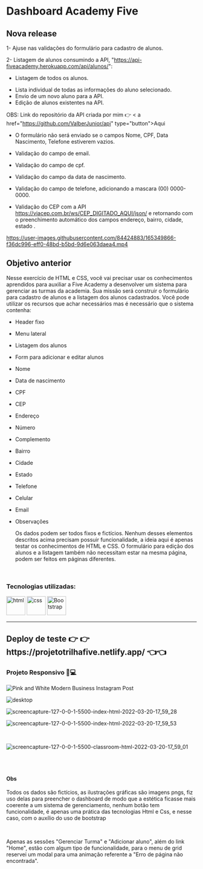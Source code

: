 <h1> Dashboard Academy Five</h1>

<h2>Nova release</h2>

1- Ajuse nas validações do formulário para cadastro de alunos.

2- Listagem de alunos consumindo a API, "https://api-fiveacademy.herokuapp.com/api/alunos/":

* Listagem de todos os alunos.
- Lista individual de todas as informações do aluno selecionado.
- Envio de um novo aluno para a API.
- Edição de alunos existentes na API.

OBS: Link do repositório da API criada por mim 👉 < a href="https://github.com/ValberJunior/api" type="button">Aqui</a>

- O formulário não será enviado se o campos Nome, CPF, Data Nascimento, Telefone estiverem vazios.
- Validação do campo de email.
- Validação do campo de cpf.
- Validação do campo da data de nascimento.
- Validação do campo de telefone, adicionando a mascara (00) 0000-0000.

- Validação do CEP com a API https://viacep.com.br/ws/CEP_DIGITADO_AQUI/json/
e retornando com o preenchimento automático dos campos endereço, bairro, cidade, estado .


https://user-images.githubusercontent.com/84424883/165349866-f36dc996-eff0-48bd-b5bd-9d6e063daea4.mp4



<h2>Objetivo anterior</h2>

  Nesse exercício de HTML e CSS, você vai precisar usar os conhecimentos aprendidos para auxiliar a Five Academy a desenvolver um sistema para gerenciar as turmas da academia.
Sua missão será construir o formulário para cadastro de alunos e a listagem dos alunos cadastrados.
Você pode utilizar os recursos que achar necessários mas é necessário que o sistema  contenha:

- Header fixo 
- Menu lateral
- Listagem dos alunos
- Form para adicionar e editar alunos
- Nome
- Data de nascimento
- CPF
- CEP
- Endereço
- Número
- Complemento
- Bairro
- Cidade
- Estado
- Telefone
- Celular
- Email
- Observações

  Os dados podem ser todos fixos e fictícios. Nenhum desses elementos descritos acima precisam possuir funcionalidade, a ideia aqui é apenas testar os conhecimentos de HTML e CSS. 
O formulário para edição dos alunos e a listagem também não necessitam estar na mesma página, podem ser feitos em páginas diferentes.

<br>
<h3>Tecnologias utilizadas:</h3>
<div style="display=inline-block">
   <img src="https://cdn.iconscout.com/icon/free/png-64/html5-2038876-1720089.png" alt="html"width="50px" height="50px" >
   <img src="https://cdn.jsdelivr.net/gh/devicons/devicon/icons/css3/css3-original-wordmark.svg" alt="css" width="50px" height="50px" >
  <img src="https://cdn.jsdelivr.net/gh/devicons/devicon/icons/bootstrap/bootstrap-plain-wordmark.svg" alt="Bootstrap" width="50px" height="50px" >
 </div>
<hr>
<h2>Deploy de teste 👉 👉 https://projetotrilhafive.netlify.app/ 👈👈</h2>

<h3>Projeto Responsivo 📱💻</h3>

![Pink and White Modern Business Instagram Post](https://user-images.githubusercontent.com/84424883/159185646-ab960938-f105-4157-8eea-ceb48806bd2b.png)
<br>

![desktop](https://user-images.githubusercontent.com/84424883/159185669-095fdbca-e5b1-443f-a8cb-094b58aee2ed.png)
<br>

![screencapture-127-0-0-1-5500-index-html-2022-03-20-17_59_28](https://user-images.githubusercontent.com/84424883/159185746-41b1593d-8dfe-4f16-b706-a3f6ee2bcabd.png)
<br>

![screencapture-127-0-0-1-5500-index-html-2022-03-20-17_59_53](https://user-images.githubusercontent.com/84424883/159185751-de467063-c6f7-490f-869e-79f170600bda.png)


<br>


![screencapture-127-0-0-1-5500-classroom-html-2022-03-20-17_59_01](https://user-images.githubusercontent.com/84424883/159185758-b9b53528-2b4f-41f2-8d1e-7a4f1daa2de7.png)

<br><br>
<h4>Obs</h4>
<p>Todos os dados são fictícios, as ilustrações gráficas são imagens pngs, fiz uso delas para preencher o dashboard de modo que a estética ficasse mais coerente a um sistema de gerenciamento, nenhum botão tem funcionalidade, é apenas uma prática das tecnologias Html e Css, e nesse caso, com o auxílio do uso de bootstrap</p>
<br>
<p>Apenas as sessões "Gerenciar Turma" e "Adicionar aluno", além do link "Home", estão com algum tipo de funcionalidade, para o menu de grid reservei um modal para uma animação referente a "Erro de página não encontrada".</p>












